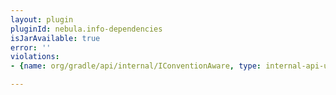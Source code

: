 ```yaml
---
layout: plugin
pluginId: nebula.info-dependencies
isJarAvailable: true
error: ''
violations:
- {name: org/gradle/api/internal/IConventionAware, type: internal-api-usage}

---
```

